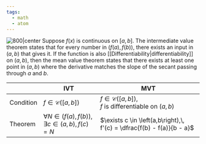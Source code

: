 ```yaml
---
tags:
  - math
  - atom
---
```

![800|center](mean-value-theorem.excalidraw.svg)
Suppose $f(x)$ is continuous on $\left[a,b\right]$. The intermediate value theorem states that for every number in $\left(f(a),f(b)\right)$, there exists an input in $(a,b)$ that gives it. 
If the function is also [[Differentiability|differentiability]] on $\left(a,b\right)$, then the mean value theorem states that there exists at least one point in $\left(a,b\right)$ where the derivative matches the slope of the secant passing through $a$ and $b$.

|           | IVT                                                                                      | MVT                                                                               |
| --------- | ---------------------------------------------------------------------------------------- | --------------------------------------------------------------------------------- |
| Condition | $f \in \mathcal{C}(\left[a,b\right])$                                                    | $f \in \mathcal{C}(\left[a,b\right])$,<br>$f \text{ is differentiable on } (a,b)$ |
| Theorem   | $\forall N \in \left( f(a),f(b) \right),\, \exists c \in \left( a,b \right),\, f(c) = N$ | $\exists c \in \left(a,b\right),\, f'(c) = \dfrac{f(b) - f(a)}{b - a}$            |
